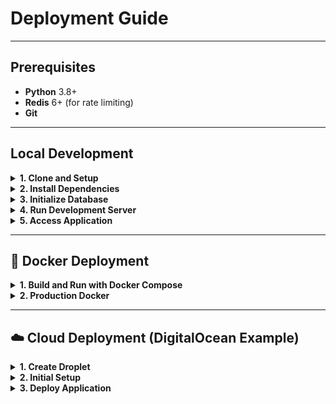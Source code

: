 # Deployment Guide

---

## Prerequisites

- **Python** 3.8+
- **Redis** 6+ (for rate limiting)
- **Git**

---

## Local Development

<details>
<summary><strong>1. Clone and Setup</strong></summary>

```bash
git clone <your-repo>
cd license-server
cp .env.example .env
# Edit .env with your configuration
```
</details>

<details>
<summary><strong>2. Install Dependencies</strong></summary>

```bash
# Create virtual environment
python -m venv venv
source venv/bin/activate  # On Windows: venv\Scripts\activate

# Install dependencies
pip install -r requirements.txt
```
</details>

<details>
<summary><strong>3. Initialize Database</strong></summary>

```bash
# Run the setup script
bash scripts/setup.sh

# Or manually
python -c "from models.database import init_db; init_db()"
python -c "from models.database import insert_default_users; insert_default_users()"
```
</details>

<details>
<summary><strong>4. Run Development Server</strong></summary>

```bash
# With Flask development server
flask run --host=0.0.0.0 --port=5000

# Or with the app directly
python app.py
```
</details>

<details>
<summary><strong>5. Access Application</strong></summary>

- **Admin Dashboard:** [https://<your-server-ip>:5000/admin](http://103.152.165.248:5000/admin)
- **API:** [https://<your-server-ip>:5000/api](http://103.152.165.248:5000/api)
</details>

---

## 🐳 Docker Deployment

<details>
<summary><strong>1. Build and Run with Docker Compose</strong></summary>

```bash
# Start with docker-compose (includes Redis)
docker-compose up --build

# Or run individual services
docker-compose up redis  # Start Redis first
docker-compose up web    # Then start the app
```
</details>

<details>
<summary><strong>2. Production Docker</strong></summary>

```bash
# Build production image
docker build -t license-server:latest .

# Run with persistent volume
docker run -d \
    --name license-server \
    -p 5000:5000 \
    -v license-data:/app/data \
    -e FLASK_ENV=production \
    -e SECRET_KEY=your-production-secret \
    license-server:latest
```
</details>

---

## ☁️ Cloud Deployment (DigitalOcean Example)

<details>
<summary><strong>1. Create Droplet</strong></summary>

- Choose **Ubuntu 22.04**
- Select **1GB RAM / 1 CPU** ($6/month)
- Add **SSH key** for access
</details>

<details>
<summary><strong>2. Initial Setup</strong></summary>

```bash
# Update system
sudo apt update && sudo apt upgrade -y

# Install Docker
curl -fsSL https://get.docker.com -o get-docker.sh
sudo sh get-docker.sh

# Install Docker Compose
sudo curl -L "https://github.com/docker/compose/releases/latest/download/docker-compose-$(uname -s)-$(uname -m)" -o /usr/local/bin/docker-compose
sudo chmod +x /usr/local/bin/docker-compose
```
</details>

<details>
<summary><strong>3. Deploy Application</strong></summary>

```bash
# Clone your repository
git clone <your-repo> /opt/license-server
cd /opt/license-server

# Copy environment file
sudo cp .env.example .env
sudo nano .env  # Configure your settings

# Start with docker-compose
sudo docker-compose up -d

# Enable auto-restart
sudo systemctl enable docker
```
</details>

